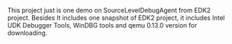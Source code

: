 This project just is one demo on SourceLevelDebugAgent from EDK2 project.
Besides It includes one snapshot of EDK2 project, it includes Intel UDK 
Debugger Tools, WinDBG tools and qemu 0.13.0 version for downloading.
